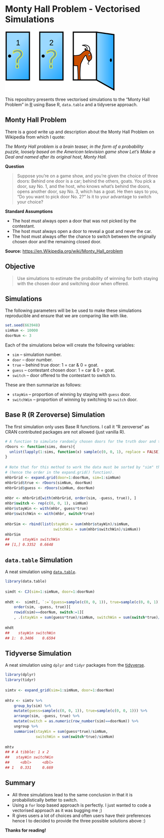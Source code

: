
<!-- README.md is generated from README.Rmd. Please edit that file    -->

<!-- Origin: https://github.com/hrbrmstr/ggalt/blob/master/README.Rmd -->

<!-- Thanks to Bob Rudis for sharing.                                 -->

# Monty Hall Problem - Vectorised Simulations

![Monty Hall Problem Image](README_files/Monty_open_door.svg)

This repository presents three vectorised simulations to the “Monty Hall
Problem” in [R](https://r-project.org) using Base R, `data.table` and a
tidyverse approach.

## Monty Hall Problem

There is a good write up and description about the Monty Hall Problem on
Wikipedia from which I quote:

*The Monty Hall problem is a brain teaser, in the form of a probability
puzzle, loosely based on the American television game show Let’s Make a
Deal and named after its original host, Monty Hall.*

**Question**

> Suppose you’re on a game show, and you’re given the choice of three
> doors: Behind one door is a car; behind the others, goats. You pick a
> door, say No. 1, and the host, who knows what’s behind the doors,
> opens another door, say No. 3, which has a goat. He then says to you,
> “Do you want to pick door No. 2?” Is it to your advantage to switch
> your choice?

**Standard Assumptions**

  - The host must always open a door that was not picked by the
    contestant.
  - The host must always open a door to reveal a goat and never the car.
  - The host must always offer the chance to switch between the
    originally chosen door and the remaining closed door.

**Source:** <https://en.Wikipedia.org/wiki/Monty_Hall_problem>

## Objective

> Use simulations to estimate the probability of winning for both
> staying with the chosen door and switching door when offered.

## Simulations

The following parameters will be be used to make these simulations
reproducible and ensure that we are comparing like with like.

``` r
set.seed(663948)
simNum <- 10000
doorNum <- 3
```

Each of the simulations below will create the following variables:

  - `sim` – simulation number.
  - `door` – door number.
  - `true` – behind true door: 1 = car & 0 = goat.
  - `guess` – contestant chosen door: 1 = car & 0 = goat.
  - `switch` – door offered to the contestant to switch to.

These are then summarize as follows:

  - `stayWin` – proportion of winning by staying with `guess` door.
  - `switchWin` – proportion of winning by switching to `switch` door.

## Base R (R Zeroverse) Simulation

The first simulation only uses Base R functions. I call it “R zeroverse”
as CRAN contributed packages are not allowed (just vanilla
R).

``` r
# A function to simulate randomly chosen doors for the truth door and the guess.
rDoors <- function(sims, doors){
  unlist(lapply(1:sims, function(x) sample(c(0, 0, 1), replace = FALSE)))
}

# Note that for this method to work the data must be sorted by "sim" then the door 
# (hence the order in the expand.grid() function).
mhbrGrid <- expand.grid(door=1:doorNum, sim=1:simNum)
mhbrGrid$true <- rDoors(simNum, doorNum)
mhbrGrid$guess <- rDoors(simNum, doorNum)

mhbr <- mhbrGrid[with(mhbrGrid, order(sim, -guess, true)), ]
mhbr$switch <- rep(c(0, 0, 1), simNum)
mhbr$stayWin <- with(mhbr, guess*true)
mhbr$switchWin <- with(mhbr, switch*true)

mhbrSim <- rbind(list(stayWin = sum(mhbr$stayWin)/simNum, 
                      switchWin = sum(mhbr$switchWin)/simNum))
mhbrSim
##      stayWin switchWin
## [1,] 0.3352  0.6648
```

## `data.table` Simulation

A neat simulation using [`data.table`](http://r-datatable.com/).

``` r
library(data.table)

simdt <- CJ(sim=1:simNum, door=1:doorNum)

mhdt <-  simdt[, `:=`(guess=sample(c(0, 0, 1)), true=sample(c(0, 0, 1)), switch=0), .(sim)][
    order(sim, -guess, true)][
    rowid(sim)==doorNum, switch:=1][
    , .(stayWin = sum(guess*true)/simNum, switchWin = sum(switch*true)/simNum)]

mhdt
##    stayWin switchWin
## 1:  0.3406    0.6594
```

## Tidyverse Simulation

A neat simulation using `dplyr` and `tidyr` packages from the
[tidyverse](https://tidyverse.org).

``` r
library(dplyr)
library(tidyr)

simtv <- expand_grid(sim=1:simNum, door=1:doorNum)

mhtv <- simtv %>%
    group_by(sim) %>%
    mutate(guess=sample(c(0, 0, 1)), true=sample(c(0, 0, 1))) %>%
    arrange(sim, -guess, true) %>%
    mutate(switch = as.numeric(row_number(sim)==doorNum)) %>%
    ungroup %>%
    summarise(stayWin = sum(guess*true)/simNum,
              switchWin = sum(switch*true)/simNum)

mhtv
## # A tibble: 1 x 2
##   stayWin switchWin
##     <dbl>     <dbl>
## 1   0.331     0.669
```

## Summary

  - All three simulations lead to the same conclusion in that it is
    probabilistically better to switch.
  - Using a `for` loop based approach is perfectly. I just wanted to
    code a vectorised approach as it was bugging me ;)
  - R gives users a lot of choices and often users have their
    preferences hence I to decided to provide the three possible
    solutions above :)

**Thanks for reading\!**
